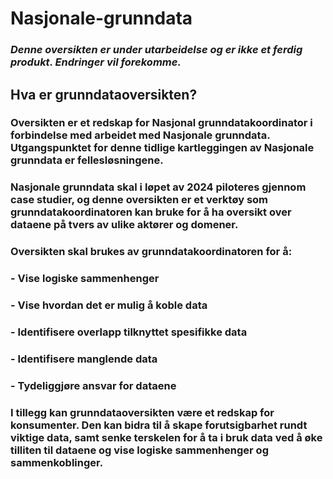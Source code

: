 # Nasjonale-grunndata
### ***Denne oversikten er under utarbeidelse og er ikke et ferdig produkt. Endringer vil forekomme.***
## Hva er grunndataoversikten?
### Oversikten er et redskap for Nasjonal grunndatakoordinator i forbindelse med arbeidet med Nasjonale grunndata. Utgangspunktet for denne tidlige kartleggingen av Nasjonale grunndata er fellesløsningene. 

### Nasjonale grunndata skal i løpet av 2024 piloteres gjennom case studier, og denne oversikten er et verktøy som grunndatakoordinatoren kan bruke for å ha oversikt over dataene på tvers av ulike aktører og domener. 

### Oversikten skal brukes av grunndatakoordinatoren for å:
### -	Vise logiske sammenhenger
### -	Vise hvordan det er mulig å koble data
### -	Identifisere overlapp tilknyttet spesifikke data
### -	Identifisere manglende data
### -	Tydeliggjøre ansvar for dataene

### I tillegg kan grunndataoversikten være et redskap for konsumenter. Den kan bidra til å skape forutsigbarhet rundt viktige data, samt senke terskelen for å ta i bruk data ved å øke tilliten til dataene og vise logiske sammenhenger og sammenkoblinger. 
